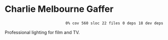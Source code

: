 # Charlie Melbourne Gaffer


<p align="right">
    <code>0% cov</code>&nbsp;
    <code>560 sloc</code>&nbsp;
    <code>22 files</code>&nbsp;
    <code>0 deps</code>&nbsp;
    <code>18 dev deps</code>
</p>

Professional lighting for film and TV.

<!-- START doctoc -->
<!-- END doctoc -->
